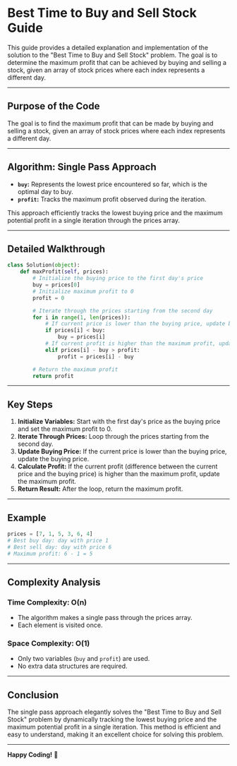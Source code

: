 # Best Time to Buy and Sell Stock Guide

This guide provides a detailed explanation and implementation of the solution to the "Best Time to Buy and Sell Stock" problem. The goal is to determine the maximum profit that can be achieved by buying and selling a stock, given an array of stock prices where each index represents a different day.

---

## Purpose of the Code

The goal is to find the maximum profit that can be made by buying and selling a stock, given an array of stock prices where each index represents a different day.

---

## Algorithm: Single Pass Approach

- **`buy`:** Represents the lowest price encountered so far, which is the optimal day to buy.
- **`profit`:** Tracks the maximum profit observed during the iteration.

This approach efficiently tracks the lowest buying price and the maximum potential profit in a single iteration through the prices array.

---

## Detailed Walkthrough

```python
class Solution(object):
    def maxProfit(self, prices):
        # Initialize the buying price to the first day's price
        buy = prices[0]
        # Initialize maximum profit to 0
        profit = 0

        # Iterate through the prices starting from the second day
        for i in range(1, len(prices)):
            # If current price is lower than the buying price, update buying price
            if prices[i] < buy:
                buy = prices[i]
            # If current profit is higher than the maximum profit, update maximum profit
            elif prices[i] - buy > profit:
                profit = prices[i] - buy

        # Return the maximum profit
        return profit
```

---

## Key Steps

1. **Initialize Variables:** Start with the first day's price as the buying price and set the maximum profit to 0.
2. **Iterate Through Prices:** Loop through the prices starting from the second day.
3. **Update Buying Price:** If the current price is lower than the buying price, update the buying price.
4. **Calculate Profit:** If the current profit (difference between the current price and the buying price) is higher than the maximum profit, update the maximum profit.
5. **Return Result:** After the loop, return the maximum profit.

---

## Example

```python
prices = [7, 1, 5, 3, 6, 4]
# Best buy day: day with price 1
# Best sell day: day with price 6
# Maximum profit: 6 - 1 = 5
```

---

## Complexity Analysis

### Time Complexity: O(n)
- The algorithm makes a single pass through the prices array.
- Each element is visited once.

### Space Complexity: O(1)
- Only two variables (`buy` and `profit`) are used.
- No extra data structures are required.

---

## Conclusion

The single pass approach elegantly solves the "Best Time to Buy and Sell Stock" problem by dynamically tracking the lowest buying price and the maximum potential profit in a single iteration. This method is efficient and easy to understand, making it an excellent choice for solving this problem.

---

**Happy Coding!** 🚀
